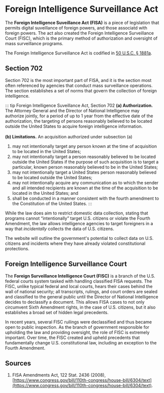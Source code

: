 # Foreign Intelligence Surveillance Act
The **Foreign Intelligence Suveillance Act (FISA)** is a piece of legislation that permits digital suveillance of foreign powers, and those associatd with foreign powers. The act also created the Foreign Intelligence Surveillance Court (FISC), which is the primary method of authorization and oversight of mass surveillance programs. 

The Foreign Intelligence Surveillance Act is codified in [50 U.S.C. § 1881a](https://www.law.cornell.edu/uscode/text/50/1881a).

## Section 702
Section 702 is the most important part of FISA, and it is the section most often referenced by agencies that conduct mass surveillance operations. The section establishes a set of norms that govern the collection of foreign intelligence. 

::: tip Foreign Intelligence Suveillance Act, Section 702
**(a) Authorization.** The Attorney General and the Director of National Intelligence may authorize jointly, for a period of up to 1 year from the effective date of the authorization, the targeting of persons reasonably believed to be located outside the United States to acquire foreign intelligence information.<br><br>
**(b) Limitations.** An acquisition authorized under subsection (a)<br>
1. may not intentionally target any person known at the 
        time of acquisition to be located in the United States;<br>
2. may not intentionally target a person reasonably 
        believed to be located outside the United States if the purpose 
        of such acquisition is to target a particular, known person 
        reasonably believed to be in the United States;<br>
3. may not intentionally target a United States person 
        reasonably believed to be located outside the United States;<br>
4. may not intentionally acquire any communication as to 
        which the sender and all intended recipients are known at the 
        time of the acquisition to be located in the United States; and<br>
5. shall be conducted in a manner consistent with the 
        fourth amendment to the Constitution of the United States.
:::

While the law does aim to restrict domestic data collection, stating that programs cannot “intentionally” target U.S. citizens or violate the Fourth Amendment, the law allows intelligence agencies to target foreigners in a way that *incidentally* collects the data of U.S. citizens. 

The website will outline the government's potential to collect data on U.S. citizens and incidents where they have already violated constitutional protections. 

## Foreign Intelligence Surveillance Court
The **Foreign Surveillance Intelligence Court (FISC)** is a branch of the U.S. federal courts system tasked with handling classified FISA requests. The FISC, unlike typical federal and local courts, hears their cases behind the wall of national security; all transcripts, rulings, and court orders are sealed and classified to the general public until the Director of National Intelligence decides to declassify a document. This allows FISA cases to not only circumvent Sixth Amendment rights, in the case of U.S. citizens, but it also establishes a broad set of hidden legal precedents. 

In recent years, several FISC ruilings were declassified and thus became open to public inspection. As the branch of government responsible for upholding the law and providing oversight, the role of FISC is extremely important. Over time, the FISC created and upheld precedents that fundamentally change U.S. constitutional law, including an exception to the Fourth Amendment.

## Sources
1. FISA Amendments Act, 122 Stat. 2436 (2008), [https://www.congress.gov/bill/110th-congress/house-bill/6304/text](https://www.congress.gov/bill/110th-congress/house-bill/6304/text).